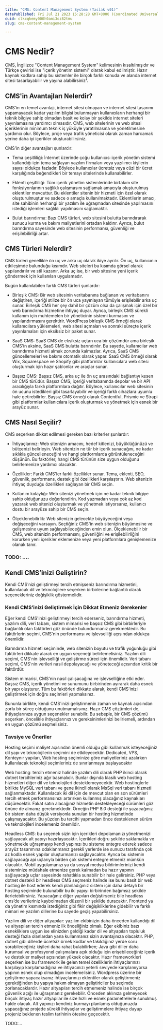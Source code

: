 ```yaml
---
title: "CMS: Content Management System (Taslak v01)"
datePublished: Fri Jul 21 2023 15:28:28 GMT+0000 (Coordinated Universal Time)
cuid: clkcqkemy000h0ami3oz82tmu
slug: cms-content-management-system

---
```


# CMS Nedir?

CMS, İngilizce "Content Management System" kelimesinin kısaltılmışıdır ve Türkçe çevirisi ise "içerik yönetim sistemi" olarak kabul edilmiştir. Hazır kaynak kodlara sahip bu sistemler ile birçok farklı konuda ve alanda internet sitesi tasarlayabilir ve yayına alabilirsiniz¹.

## CMS'in Avantajları Nelerdir?

CMS'in en temel avantajı, internet sitesi olmayan ve internet sitesi tasarımı yapamayacak kadar yazılım bilgisi bulunmayan kullanıcıların herhangi bir teknik bilgiye sahip olmadan basit ve kolay bir şekilde internet siteleri yayınlamasına yardımcı olmasıdır. CMS, web sitelerinin ve web sitesi içeriklerinin minimum teknik iş yüküyle yaratılmasına ve yönetilmesine yardımcı olur. Böylece, proje veya trafik yöneticisi olarak zaman harcamak yerine daha iyi içerikler oluşturabilirsiniz.

CMS'in diğer avantajları şunlardır:

* Tema çeşitliliği: İnternet üzerinde çoğu kullanıcısı içerik yönetim sistemi kullandığı için tema sağlayan yazılım firmaları veya yazılımcı kişilerin sayısı oldukça fazladır. Böylece kullanıcılar ücretsiz veya cüzi bir ücret karşılığında beğendikleri bir temayı sitelerinde kullanabilirler.
    
* Eklenti çeşitliliği: Tüm içerik yönetim sistemlerinde birtakım site fonksiyonlarının sağlıklı çalışmasını sağlamak amacıyla oluşturulmuş eklentiler mevcuttur. Bu eklentiler sitenin bir hizmeti için özel olarak oluşturulmuştur ve sadece o amaçla kullanılmaktadır. Eklentilerin amacı, site sahibinin herhangi bir yazılım ile uğraşmadan sitesinde yapılmasını istediği işlemleri sağlıklı yapılmasını sağlamaktır.
    
* Bulut barındırma: Bazı CMS türleri, web sitesini bulutta barındırarak sunucu kurma ve bakım maliyetlerini ortadan kaldırır. Ayrıca, bulut barındırma sayesinde web sitesinin performansı, güvenliği ve erişilebilirliği artar.
    

## CMS Türleri Nelerdir?

CMS türleri genellikle ön uç ve arka uç olarak ikiye ayrılır. Ön uç, kullanıcının etkileşimde bulunduğu kısımdır. Web siteleri bu kısımda görsel olarak yapılandırılır ve stil kazanır. Arka uç ise, bir web sitesine yeni içerik göndermek için kullanılan uygulamadır.

Bugün kullanılabilen farklı CMS türleri şunlardır:

* Birleşik CMS: Bir web sitesinin veritabanına bağlanan ve veritabanını değiştiren, içeriği stilize bir ön uca yayınlayan tümüyle erişilebilir arka uç sunar. Birleşik CMS her şey dahil bir çözüm olsa da çalışmak için özel bir web barındırma hizmetine ihtiyaç duyar. Ayrıca, birleşik CMS sürekli kullanım için muhtemelen bir yöneticinin sistemi kurmasını ve yapılandırmasını gerektirir. WordPress birleşik CMS örneği olarak kullanıcılara yüklemeleri, web sitesi açmaları ve sonraki süreçte içerik yayınlamaları için eksiksiz bir paket sunar.
    
* SaaS CMS: SaaS CMS de eksiksiz uçtan uca bir çözümdür ama birleşik CMS'in aksine, SaaS CMS bulutta barındırılır. Bu sayede, kullanıcılar web barındırma hizmeti almak zorunda kalmazlar. Ayrıca, SaaS CMS güncellemeleri ve bakımı otomatik olarak yapar. SaaS CMS örneği olarak Wix, Squarespace ve Shopify gibi platformlar kullanıcılara web sitesi oluşturmak için hazır şablonlar ve araçlar sunar.
    
* Başsız CMS: Başsız CMS, arka uç ile ön uç arasındaki bağlantıyı kesen bir CMS türüdür. Başsız CMS, içeriği veritabanında depolar ve bir API aracılığıyla farklı platformlara dağıtır. Böylece, kullanıcılar web sitesinin ön ucunu istedikleri gibi tasarlayabilir ve içeriği farklı cihazlara uyumlu hale getirebilirler. Başsız CMS örneği olarak Contentful, Prismic ve Strapi gibi platformlar kullanıcılara içerik oluşturmak ve yönetmek için esnek bir arayüz sunar.
    

## CMS Nasıl Seçilir?

CMS seçerken dikkat edilmesi gereken bazı kriterler şunlardır:

* İhtiyaçlarınız: Web sitenizin amacını, hedef kitlenizi, büyüklüğünüzü ve bütçenizi belirleyin. Web sitenizin ne tür bir içerik sunacağını, ne kadar sıklıkla güncelleneceğini ve hangi platformlarda görüntüleneceğini düşünün. Bu faktörler, hangi CMS türünün size uygun olduğunu belirlemenize yardımcı olacaktır.
    
* Özellikler: Farklı CMS'ler farklı özellikler sunar. Tema, eklenti, SEO, güvenlik, performans, destek gibi özellikleri karşılaştırın. Web sitenizin ihtiyaç duyduğu özellikleri sağlayan bir CMS seçin.
    
* Kullanım kolaylığı: Web sitenizi yönetmek için ne kadar teknik bilgiye sahip olduğunuzu değerlendirin. Kod yazmadan veya çok az kod yazarak web sitenizi oluşturmak ve yönetmek istiyorsanız, kullanıcı dostu bir arayüze sahip bir CMS seçin.
    
* Ölçeklenebilirlik: Web sitenizin gelecekte büyüyeceğini veya değişeceğini varsayın. Seçtiğiniz CMS'in web sitenizin büyümesine ve gelişmesine uyum sağlayabileceğinden emin olun. Ölçeklenebilir bir CMS, web sitenizin performansını, güvenliğini ve erişilebilirliğini korurken yeni içerikler eklemenize veya yeni platformlara genişlemenize olanak tanır.
    

### TODO: ….

## Kendi CMS’inizi Geliştirin?

Kendi CMS’nizi geliştirmeyi tercih etmişseniz barındırma hizmetini, kullanılacak dil ve teknolojilere seçerken birbirlerine bağlantılı olarak seçenekleriniz değişiklik göstermelidir.

### **Kendi CMS’inizi Geliştirmek İçin Dikkat Etmeniz Gerekenler**

Eğer kendi CMS'inizi geliştirmeyi tercih ederseniz, barındırma hizmeti, yazılım dili, veri tabanı, sistem mimarisi ve başsız CMS gibi birbirleriyle bağlantılı olan faktörleri göz önünde bulundurmanız gerekmektedir. Bu faktörlerin seçimi, CMS'nin performansı ve işlevselliği açısından oldukça önemlidir.

Barındırma hizmeti seçiminde, web sitenizin boyutu ve trafik yoğunluğu gibi faktörleri dikkate alarak en uygun seçeneği belirlemelisiniz. Yazılım dili seçimi, CMS'nin işlevselliği ve geliştirme süreci için önemlidir. Veri tabanı seçimi, CMS'nin verileri nasıl depolayacağı ve yöneteceği açısından kritik bir faktördür.

Sistem mimarisi, CMS'nin nasıl çalışacağına ve işlevselliğine etki eder. Başsız CMS, içerik yönetimi ve sunumunu birbirinden ayırarak daha esnek bir yapı oluşturur. Tüm bu faktörleri dikkate alarak, kendi CMS'inizi geliştirmek için doğru seçimleri yapmalısınız.

Bununla birlikte, kendi CMS'inizi geliştirmenin zaman ve kaynak açısından zorlu bir süreç olduğunu unutmamalısınız. Hazır CMS çözümleri de, ihtiyaçlarınıza uygun seçenekler sunabilir. Bu sebeple, bir CMS çözümü seçerken, öncelikle ihtiyaçlarınızı ve gereksinimlerinizi belirlemeli, ardından en uygun çözümü seçmelisiniz.

### Tavsiye ve Öneriler

Hosting seçimi maliyet açısından önemli olduğu gibi kullanmak isteyeceğiniz dil yapı ve teknolojilerin seçimini de etkileyecektir. Dedicated, VPS, Konteynır yapıları, Web hosting seçiminize göre maliyetleriniz azalırken kullanılacak teknoloji seçimleriniz de sınırlanmaya başlayacaktır

Web hosting: tercih etmeniz halinde yazılım dili olarak PHP ikinci olarak dotnet tercihleriniz ağır basmalıdır. Bunlar dışında klasik web hosting hizmetleri diğer dil ve teknolojileri desteklemeyecektir. Web hostinglerle birlikte MySQL veri tabanı ve gene ikincil olarak MsSql veri tabanı hizmeti sağlanmaktadır. Kullanılacak iki dil için de mevcut olan en son sürümleri tercih etmek performansınızı artırırken kullanmış olacağınız kaynakları düşürecektir. Fakat satın alacağınız hizmetin destekleyeceği sürümleri göz önüne de almanız gerekmektedir. Örneğin PHP 8.0 desteği ile yazacağınız bir sistem daha düşük versiyonla sunulan bir hosting hizmetinde çalışmayacaktır. Bu yüzden bu tercihi yapmadan önce desteklenen sürüm ve teknolojileri incelemeniz önemlidir.

Headless CMS: bu seçenek sizin için içerikleri depolamanızı yönetmenizi sağlayacak alt yapıyı hazırlayacaktır. İçerikleri doğru şekilde saklamakla ve yönetmekle uğraşmayıp kendi yapınızı bu sisteme entegre ederek sadece arayüz tasarımına odaklanmanız gerekli yerlerde ise sunucu tarafında çok az kodla esnek yapılar oluşturmanızı sağlayacaktır. Ayrıca bu sistemin sağlayacağı api uçlarıyla birden çok sistemi entegre etmeniz mümkün olacaktır. Mobil uygulamanızı ya da sosyal medya bildirimlerinizi kendi sisteminize müdahale etmenize gerek kalmadan bu hazır yapının sağlayacağı uçlar sayesinde rahatlıkla sunabilir bir hale gelirsiniz. PHP veya dotnet destekli bir headless CMS seçmeniz halinde ise bunu basit bir web hosting ile host ederek kendi planladığınız sistem için daha detaylı bir hosting seçiminde bulunabilir bu iki yapıyı birbirinden bağımsız şekilde ilerletebilirsiniz. Yapacağınız diğer yapıları değiştirseniz bile headless cms’de verileriniz kaybolmadan düzenli bir şekilde duracaktır. Frontend ya da yönetim kısmında istediğiniz gibi fikir değişikliklerine gidebilir ve farklı mimari ve yazılım dillerine bu sayede geçiş yapabilirsiniz.

Yazılım dili ve diğer altyapılar: yazılım ekibinizin daha önceden kullandığı dil ve altyapıları tercih etmeniz ilk önceliğiniz olmalı. Eğer ekibiniz bazı esnekliklere uygun ise elinizden geldiği kadar dil ve altyapıları topluluk desteği fazla olanlardan yana kullanmanız sizin avantajınıza olacaktır. PHP, dotnet gibi dillerde ücretsiz örnek kodlar ve takıldığınız yerde soru sorabileceğiniz kişileri daha rahat bulabilirken; Java gibi diller daha kurumsal ve profesyonel çalışmalara açık olduğu için erişebileceğiniz içerik ve destekler maliyet açısından yüksek olacaktır. Hazır frameworkleri seçerken ise bu framework ile gelen temel özelliklerin ihtiyaçlarınızı karşılayıp karşılamadığına ve ihtiyacınızı yeterli seviyede karşılamıyorsa yapının esnek olup olmadığını incelemelisiniz. Wordpress üzerine bir geliştirme yapacaksanız ihtiyaçlarınızı eklentiler olarak geliştirmeniz gerektiğinden bu yapıya hakım olmayan geliştiriciler bu seçimde zorlanacaklardır. Hazır altyapıları tercih etmemeniz halinde ise birçok güvenlik açığı ile uğraşmanız gerekebilir. Önceden aklınıza gelmeyecek birçok ihtiyaç hazır altyapılar ile size hızlı ve esnek parametrelerle sunulmuş halde olacak. Alt yapınızı kendiniz kurmayı planlamış olduğunuzda yapacağınız projede sürekli ihtiyaçlar ve geliştirmelere ihtiyaç duyup projeniz beklenen teslim tarihinin ötesine geçecektir.

TODO:…